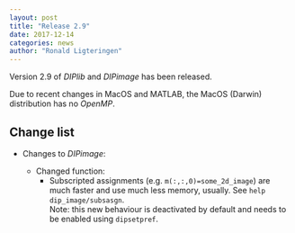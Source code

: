 ```yaml
---
layout: post
title: "Release 2.9"
date: 2017-12-14
categories: news
author: "Ronald Ligteringen"
---
```


Version 2.9 of *DIPlib* and *DIPimage* has been released.

Due to recent changes in MacOS and MATLAB, the MacOS (Darwin) distribution has no *OpenMP*.

## Change list

- Changes to *DIPimage*:

    - Changed function:
        - Subscripted assignments (e.g. `m(:,:,0)=some_2d_image`) are much faster and use much less memory, usually. See `help dip_image/subsasgn`.  
          Note: this new behaviour is deactivated by default and needs to be enabled using `dipsetpref`.
